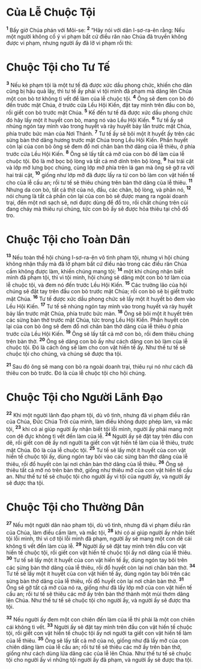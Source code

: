 # Của Lễ Chuộc Tội

<sup><b>1</b></sup> Bấy giờ Chúa phán với Môi-se: <sup><b>2</b></sup> “Hãy nói với dân I-sơ-ra-ên rằng: Nếu một người không cố ý vi phạm bất cứ điều răn nào Chúa đã truyền không được vi phạm, nhưng người ấy đã lỡ vi phạm rồi thì:

# Chuộc Tội cho Tư Tế

<sup><b>3</b></sup> Nếu kẻ phạm tội là một tư tế đã được xức dầu phong chức, khiến cho dân cũng bị hậu quả lây, thì tư tế ấy phải vì tội mình đã phạm mà dâng lên Chúa một con bò tơ không tì vết để làm của lễ chuộc tội. <sup><b>4</b></sup> Ông sẽ đem con bò đó đến trước mặt Chúa, ở trước cửa Lều Hội Kiến, đặt tay mình trên đầu con bò, rồi giết con bò trước mặt Chúa. <sup><b>5</b></sup> Kế đến tư tế đã được xức dầu phong chức đó hãy lấy một ít huyết con bò, mang nó vào Lều Hội Kiến. <sup><b>6</b></sup> Tư tế ấy sẽ nhúng ngón tay mình vào trong huyết và rảy huyết bảy lần trước mặt Chúa, phía trước bức màn của Nơi Thánh. <sup><b>7</b></sup> Tư tế ấy sẽ bôi một ít huyết ấy trên các sừng bàn thờ dâng hương trước mặt Chúa trong Lều Hội Kiến. Phần huyết còn lại của con bò ông sẽ đem đổ nơi chân bàn thờ dâng của lễ thiêu, ở phía trước cửa Lều Hội Kiến. <sup><b>8</b></sup> Ông sẽ lấy tất cả mỡ của con bò để làm của lễ chuộc tội. Ðó là mỡ bọc bộ lòng và tất cả mỡ dính trên bộ lòng, <sup><b>9</b></sup> hai trái cật và lớp mỡ lưng bọc chúng, cùng lớp mỡ phía trên lá gan mà ông sẽ gỡ ra với hai trái cật, <sup><b>10</b></sup> giống như lớp mỡ đã được lấy ra từ con bò làm con vật hiến tế cho của lễ cầu an; rồi tư tế sẽ thiêu chúng trên bàn thờ dâng của lễ thiêu. <sup><b>11</b></sup> Nhưng da con bò, tất cả thịt của nó, đầu, các chân, bộ lòng, và phân nó, <sup><b>12</b></sup> nói chung là tất cả phần còn lại của con bò sẽ được mang ra ngoài doanh trại, đến một nơi sạch sẽ, nơi được dùng để đổ tro, rồi chất chúng trên củi đang cháy mà thiêu rụi chúng, tức con bò ấy sẽ được hỏa thiêu tại chỗ đổ tro.

# Chuộc Tội cho Toàn Dân

<sup><b>13</b></sup> Nếu toàn thể hội chúng I-sơ-ra-ên vô tình phạm tội, nhưng vì hội chúng không nhận thấy mà đã lỡ phạm bất cứ điều nào trong các điều răn Chúa cấm không được làm, khiến chúng mang tội; <sup><b>14</b></sup> một khi chúng nhận biết mình đã phạm tội, thì vì tội mình, hội chúng sẽ dâng một con bò tơ làm của lễ chuộc tội, và đem nó đến trước Lều Hội Kiến. <sup><b>15</b></sup> Các trưởng lão của hội chúng sẽ đặt tay trên đầu con bò trước mặt Chúa; rồi con bò sẽ bị giết trước mặt Chúa. <sup><b>16</b></sup> Tư tế được xức dầu phong chức sẽ lấy một ít huyết bò đem vào Lều Hội Kiến. <sup><b>17</b></sup> Tư tế sẽ nhúng ngón tay mình vào trong huyết và rảy huyết bảy lần trước mặt Chúa, phía trước bức màn. <sup><b>18</b></sup> Ông sẽ bôi một ít huyết trên các sừng bàn thờ trước mặt Chúa, tức trong Lều Hội Kiến. Phần huyết còn lại của con bò ông sẽ đem đổ nơi chân bàn thờ dâng của lễ thiêu ở phía trước cửa Lều Hội Kiến. <sup><b>19</b></sup> Ông sẽ lấy tất cả mỡ con bò, rồi đem thiêu chúng trên bàn thờ. <sup><b>20</b></sup> Ông sẽ dâng con bò ấy như cách dâng con bò làm của lễ chuộc tội. Ðó là cách ông sẽ làm cho con vật hiến tế ấy. Như thế tư tế sẽ chuộc tội cho chúng, và chúng sẽ được tha tội.

<sup><b>21</b></sup> Sau đó ông sẽ mang con bò ra ngoài doanh trại, thiêu rụi nó như cách đã thiêu con bò trước. Ðó là của lễ chuộc tội cho hội chúng.

# Chuộc Tội cho Người Lãnh Ðạo

<sup><b>22</b></sup> Khi một người lãnh đạo phạm tội, dù vô tình, nhưng đã vi phạm điều răn của Chúa, Ðức Chúa Trời của mình, làm điều không được phép làm, và mắc tội, <sup><b>23</b></sup> khi có ai giúp người ấy nhận biết tội lỗi mình, người ấy phải mang một con dê đực không tì vết đến làm của lễ. <sup><b>24</b></sup> Người ấy sẽ đặt tay trên đầu con dê, rồi giết con dê ấy nơi người ta giết con vật hiến tế làm của lễ thiêu, trước mặt Chúa. Ðó là của lễ chuộc tội. <sup><b>25</b></sup> Tư tế sẽ lấy một ít huyết của con vật hiến tế chuộc tội ấy, dùng ngón tay bôi vào các sừng bàn thờ dâng của lễ thiêu, rồi đổ huyết còn lại nơi chân bàn thờ dâng của lễ thiêu. <sup><b>26</b></sup> Ông sẽ thiêu tất cả mỡ nó trên bàn thờ, giống như thiêu mỡ của con vật hiến tế cầu an. Như thế tư tế sẽ chuộc tội cho người ấy vì tội của người ấy, và người ấy sẽ được tha tội.

# Chuộc Tội cho Thường Dân

<sup><b>27</b></sup> Nếu một người dân nào phạm tội, dù vô tình, nhưng đã vi phạm điều răn của Chúa, làm điều cấm làm, và mắc tội, <sup><b>28</b></sup> khi có ai giúp người ấy nhận biết tội lỗi mình, thì vì cớ tội lỗi mình đã phạm, người ấy sẽ mang một con dê cái không tì vết đến làm của lễ. <sup><b>29</b></sup> Người ấy sẽ đặt tay mình trên đầu con vật hiến tế chuộc tội, rồi giết con vật hiến tế chuộc tội ấy nơi dâng của lễ thiêu. <sup><b>30</b></sup> Tư tế sẽ lấy một ít huyết của con vật hiến tế ấy, dùng ngón tay bôi trên các sừng bàn thờ dâng của lễ thiêu, rồi đổ huyết còn lại nơi chân bàn thờ. <sup><b>34</b></sup> Tư tế sẽ lấy một ít huyết của con vật hiến tế ấy, dùng ngón tay bôi trên các sừng bàn thờ dâng của lễ thiêu, rồi đổ huyết còn lại nơi chân bàn thờ. <sup><b>31</b></sup> Ông sẽ gỡ tất cả mỡ của nó ra, giống như đã lấy lớp mỡ của con vật hiến tế cầu an; rồi tư tế sẽ thiêu các mỡ ấy trên bàn thờ thành một mùi thơm dâng lên Chúa. Như thế tư tế sẽ chuộc tội cho người ấy, và người ấy sẽ được tha tội.

<sup><b>32</b></sup> Nếu người ấy đem một con chiên đến làm của lễ thì phải là một con chiên cái không tì vết. <sup><b>33</b></sup> Người ấy sẽ đặt tay mình trên đầu con vật hiến tế chuộc tội, rồi giết con vật hiến tế chuộc tội ấy nơi người ta giết con vật hiến tế làm của lễ thiêu. <sup><b>35</b></sup> Ông sẽ lấy tất cả mỡ của nó, giống như đã lấy mỡ của con chiên dâng làm của lễ cầu an; rồi tư tế sẽ thiêu các mỡ ấy trên bàn thờ, giống như cách dùng lửa dâng các của lễ lên Chúa. Như thế tư tế sẽ chuộc tội cho người ấy vì những tội người ấy đã phạm, và người ấy sẽ được tha tội.
